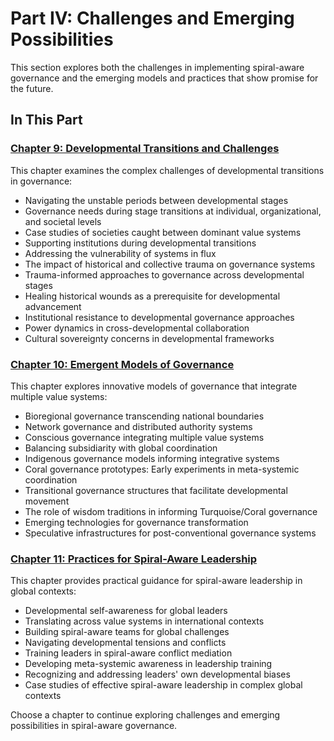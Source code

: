 # Part IV: Challenges and Emerging Possibilities

This section explores both the challenges in implementing spiral-aware governance and the emerging models and practices that show promise for the future.

## In This Part

### [Chapter 9: Developmental Transitions and Challenges](chapter-9-developmental-transitions)

This chapter examines the complex challenges of developmental transitions in governance:

- Navigating the unstable periods between developmental stages
- Governance needs during stage transitions at individual, organizational, and societal levels
- Case studies of societies caught between dominant value systems
- Supporting institutions during developmental transitions
- Addressing the vulnerability of systems in flux
- The impact of historical and collective trauma on governance systems
- Trauma-informed approaches to governance across developmental stages
- Healing historical wounds as a prerequisite for developmental advancement
- Institutional resistance to developmental governance approaches
- Power dynamics in cross-developmental collaboration
- Cultural sovereignty concerns in developmental frameworks

### [Chapter 10: Emergent Models of Governance](chapter-10-emergent-models)

This chapter explores innovative models of governance that integrate multiple value systems:

- Bioregional governance transcending national boundaries
- Network governance and distributed authority systems
- Conscious governance integrating multiple value systems
- Balancing subsidiarity with global coordination
- Indigenous governance models informing integrative systems
- Coral governance prototypes: Early experiments in meta-systemic coordination
- Transitional governance structures that facilitate developmental movement
- The role of wisdom traditions in informing Turquoise/Coral governance
- Emerging technologies for governance transformation
- Speculative infrastructures for post-conventional governance systems

### [Chapter 11: Practices for Spiral-Aware Leadership](chapter-11-practices)

This chapter provides practical guidance for spiral-aware leadership in global contexts:

- Developmental self-awareness for global leaders
- Translating across value systems in international contexts
- Building spiral-aware teams for global challenges
- Navigating developmental tensions and conflicts
- Training leaders in spiral-aware conflict mediation
- Developing meta-systemic awareness in leadership training
- Recognizing and addressing leaders' own developmental biases
- Case studies of effective spiral-aware leadership in complex global contexts

Choose a chapter to continue exploring challenges and emerging possibilities in spiral-aware governance.
